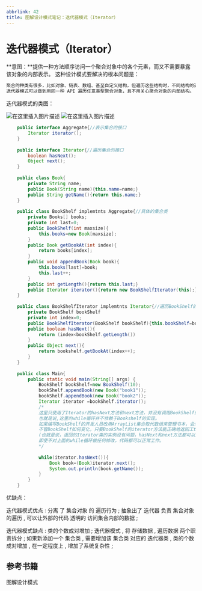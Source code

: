 ```yaml
---
abbrlink: 42
title: 图解设计模式笔记：迭代器模式（Iterator）
---
```

# 迭代器模式（Iterator）
**意图：**提供一种方法顺序访问一个聚合对象中的各个元素，而又不需要暴露该对象的内部表示。
这种设计模式要解决的根本问题是：
```c
聚合的种类有很多，比如对象、链表、数组、甚至自定义结构，但遍历这些结构时，不同结构的遍历方式又不同，所以我们必须了解每种结构的内部定义才能遍历。比如，链表，数组因内部定义不同，遍历方式是不同的。
迭代器模式可以做到用同一种 API 遍历任意类型聚合对象，且不用关心聚合对象的内部结构。
```

迭代器模式的类图：

![在这里插入图片描述](https://img-blog.csdnimg.cn/d7d91a0d2b44464fa91a7f59c2352fa8.png)
![在这里插入图片描述](https://img-blog.csdnimg.cn/b7f05378e62644eabbf46d3dafe541a8.png)


```java
    public interface Aggregate{//表示集合的接口
    	Iterator iterator();
    }
    
    public interface Iterator{//遍历集合的接口
    	boolean hasNext();
        Object next();
    }
    
    public class Book{
        private String name;
        public Book(String name){this.name=name;}
        public String getName(){return this.name;}
    }
    
    public class BookShelf implemtnts Aggregate{//具体的集合类
    	private Books[] books;
        private int last=0;
        public BookShelf(int maxsize){
            this.books=new Book[maxsize];
        }
        public Book getBookAt(int index){
            return books[index];
        }
        public void appendBook(Book book){
            this.books[last]=book;
            this.last++;
        }
        public int getLength(){return this.last;}
        public Iterator iterator(){return new BookShelfIterator(this);}
    }
    
    public class BookShelfIterator implemtnts Iterator{//遍历BookShelf的类
    	private BookShelf bookShelf
        private int index=0;
        public BookShelfIterator(BookShelf bookShelf){this.bookShelf=bookShelf;}
        public boolean hasNext(){
            return (index<bookShelf.getLength())
        }
        public Object next(){
        	return bookshelf.getBookAt(index++);
        }
    }
    
    public class Main{
        public static void main(String[] args) {
            BookShelf bookShelf=new BookShelf(10);
            bookShelf.appendBook(new Book("book1"));
            bookShelf.appendBook(new Book("book2"));
            Iterator iterator =bookShelf.iterator();
            /*
            这里只使用了Iterator的hasNext方法和next方法，并没有调用BookShelf的方法。
            也就是说,这里的while循环并不依赖于Bookshelf的实现。
            如果编写BookShelf的开发人员改用ArrayList集合取代数组来管理书本，会怎样呢?
            不管BookShelf如何变化，只要BookShelf的iterator方法能正确地返回工terator实例
            (也就是说，返回的Iterator类的实例没有问题，hasNext和next方法都可以正常工作)，
            即使不对上面的while循环做任何修改，代码都可以正常工作。
    		*/
    
            while(iterator.hasNext()){
                Book book=(Book)iterator.next();
                System.out.println(book.getName());
            }
        }
    }
```



优缺点：

迭代器模式优点 : 分离 了 集合对象 的 遍历行为 ; 抽象出了 迭代器 负责 集合对象的遍历 , 可以让外部的代码 透明的 访问集合内部的数据 ;

迭代器模式缺点 : 类的个数成对增加 ; 迭代器模式 , 将 存储数据 , 遍历数据 两个职责拆分 ; 如果新添加一个 集合类 , 需要增加该 集合类 对应的 迭代器类 , 类的个数成对增加 , 在一定程度上 , 增加了系统复杂性 ;

## 参考书籍
图解设计模式
